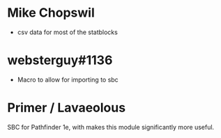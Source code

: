 # Mike Chopswil
* csv data for most of the statblocks

# websterguy#1136
* Macro to allow for importing to sbc

# Primer / Lavaeolous
SBC for Pathfinder 1e, with makes this module significantly more useful.